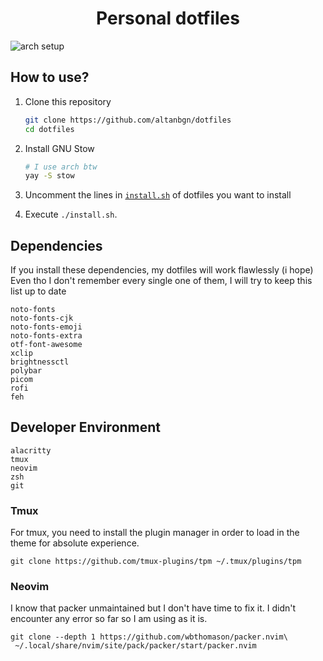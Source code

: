<h1 align="center">Personal dotfiles</h1>

![arch setup](https://i.imgur.com/sXuSDVO.png)

## How to use?

1. Clone this repository

    ```bash
    git clone https://github.com/altanbgn/dotfiles
    cd dotfiles
    ```

2. Install GNU Stow

    ```bash
    # I use arch btw
    yay -S stow
    ```

3. Uncomment the lines in [`install.sh`](./install.sh) of dotfiles you want to install
4. Execute `./install.sh`.

## Dependencies

If you install these dependencies, my dotfiles will work flawlessly (i hope)
Even tho I don't remember every single one of them, I will try to keep this list up to date

`noto-fonts`<br/>
`noto-fonts-cjk`<br/>
`noto-fonts-emoji`<br/>
`noto-fonts-extra`<br/>
`otf-font-awesome`<br/>
`xclip`<br/>
`brightnessctl`<br/>
`polybar`<br/>
`picom`<br/>
`rofi`<br/>
`feh`<br/>

## Developer Environment

`alacritty`<br/>
`tmux`<br/>
`neovim`<br/>
`zsh`<br/>
`git`<br/>

### Tmux

For tmux, you need to install the plugin manager in order to load in the theme for absolute experience.

```
git clone https://github.com/tmux-plugins/tpm ~/.tmux/plugins/tpm
```

### Neovim

I know that packer unmaintained but I don't have time to fix it.
I didn't encounter any error so far so I am using as it is.

```
git clone --depth 1 https://github.com/wbthomason/packer.nvim\
 ~/.local/share/nvim/site/pack/packer/start/packer.nvim
```
